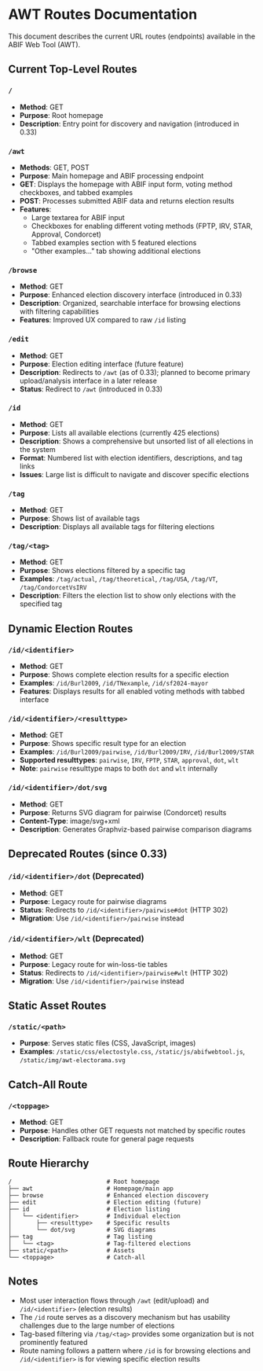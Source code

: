 # AWT Routes Documentation

This document describes the current URL routes (endpoints) available in the ABIF Web Tool (AWT).

## Current Top-Level Routes

### `/`
- **Method**: GET
- **Purpose**: Root homepage
- **Description**: Entry point for discovery and navigation (introduced in 0.33)

### `/awt`
- **Methods**: GET, POST
- **Purpose**: Main homepage and ABIF processing endpoint
- **GET**: Displays the homepage with ABIF input form, voting method checkboxes, and tabbed examples
- **POST**: Processes submitted ABIF data and returns election results
- **Features**:
  - Large textarea for ABIF input
  - Checkboxes for enabling different voting methods (FPTP, IRV, STAR, Approval, Condorcet)
  - Tabbed examples section with 5 featured elections
  - "Other examples..." tab showing additional elections

### `/browse`
- **Method**: GET
- **Purpose**: Enhanced election discovery interface (introduced in 0.33)
- **Description**: Organized, searchable interface for browsing elections with filtering capabilities
- **Features**: Improved UX compared to raw `/id` listing

### `/edit`
- **Method**: GET
- **Purpose**: Election editing interface (future feature)
- **Description**: Redirects to `/awt` (as of 0.33); planned to become primary upload/analysis interface in a later release
- **Status**: Redirect to `/awt` (introduced in 0.33)

### `/id`
- **Method**: GET
- **Purpose**: Lists all available elections (currently 425 elections)
- **Description**: Shows a comprehensive but unsorted list of all elections in the system
- **Format**: Numbered list with election identifiers, descriptions, and tag links
- **Issues**: Large list is difficult to navigate and discover specific elections

### `/tag`
- **Method**: GET
- **Purpose**: Shows list of available tags
- **Description**: Displays all available tags for filtering elections

### `/tag/<tag>`
- **Method**: GET
- **Purpose**: Shows elections filtered by a specific tag
- **Examples**: `/tag/actual`, `/tag/theoretical`, `/tag/USA`, `/tag/VT`, `/tag/CondorcetVsIRV`
- **Description**: Filters the election list to show only elections with the specified tag

## Dynamic Election Routes

### `/id/<identifier>`
- **Method**: GET
- **Purpose**: Shows complete election results for a specific election
- **Examples**: `/id/Burl2009`, `/id/TNexample`, `/id/sf2024-mayor`
- **Features**: Displays results for all enabled voting methods with tabbed interface

### `/id/<identifier>/<resulttype>`
- **Method**: GET  
- **Purpose**: Shows specific result type for an election
- **Examples**: `/id/Burl2009/pairwise`, `/id/Burl2009/IRV`, `/id/Burl2009/STAR`
- **Supported resulttypes**: `pairwise`, `IRV`, `FPTP`, `STAR`, `approval`, `dot`, `wlt`
- **Note**: `pairwise` resulttype maps to both `dot` and `wlt` internally

### `/id/<identifier>/dot/svg`
- **Method**: GET
- **Purpose**: Returns SVG diagram for pairwise (Condorcet) results
- **Content-Type**: image/svg+xml
- **Description**: Generates Graphviz-based pairwise comparison diagrams

## Deprecated Routes (since 0.33)

### `/id/<identifier>/dot` (Deprecated)
- **Method**: GET
- **Purpose**: Legacy route for pairwise diagrams
- **Status**: Redirects to `/id/<identifier>/pairwise#dot` (HTTP 302)
- **Migration**: Use `/id/<identifier>/pairwise` instead

### `/id/<identifier>/wlt` (Deprecated)
- **Method**: GET
- **Purpose**: Legacy route for win-loss-tie tables
- **Status**: Redirects to `/id/<identifier>/pairwise#wlt` (HTTP 302)
- **Migration**: Use `/id/<identifier>/pairwise` instead

## Static Asset Routes

### `/static/<path>`
- **Purpose**: Serves static files (CSS, JavaScript, images)
- **Examples**: `/static/css/electostyle.css`, `/static/js/abifwebtool.js`, `/static/img/awt-electorama.svg`

## Catch-All Route

### `/<toppage>`
- **Method**: GET
- **Purpose**: Handles other GET requests not matched by specific routes
- **Description**: Fallback route for general page requests

## Route Hierarchy

```
/                           # Root homepage
├── awt                     # Homepage/main app
├── browse                  # Enhanced election discovery
├── edit                    # Election editing (future)
├── id                      # Election listing
│   └── <identifier>        # Individual election
│       ├── <resulttype>    # Specific results
│       └── dot/svg         # SVG diagrams
├── tag                     # Tag listing
│   └── <tag>               # Tag-filtered elections
├── static/<path>           # Assets
└── <toppage>               # Catch-all
```

## Notes

- Most user interaction flows through `/awt` (edit/upload) and `/id/<identifier>` (election results)
- The `/id` route serves as a discovery mechanism but has usability challenges due to the large number of elections
- Tag-based filtering via `/tag/<tag>` provides some organization but is not prominently featured
- Route naming follows a pattern where `/id` is for browsing elections and `/id/<identifier>` is for viewing specific election results
